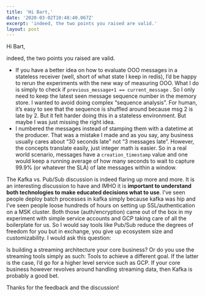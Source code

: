 ```yaml
---
title: 'Hi Bart,'
date: '2020-03-02T10:48:40.067Z'
excerpt: 'indeed, the two points you raised are valid.'
layout: post
---
```

Hi Bart,

indeed, the two points you raised are valid.

*   If you have a better idea on how to evaluate OOO messages in a stateless receiver (well, short of what state I keep in redis), I’d be happy to rerun the experiments with the new way of measuring OOO. What I do is simply to check if `previous_message+1 == current_message` . So I only need to keep the latest seen message sequence number in the memory store. I wanted to avoid doing complex “sequence analysis”. For human, it’s easy to see that the sequence is shuffled around because msg 2 is late by 2. But it felt harder doing this in a stateless environment. But maybe I was just missing the right idea.
*   I numbered the messages instead of stamping them with a datetime at the producer. That was a mistake I made and as you say, any business usually cares about “30 seconds late” not “3 messages late”. However, the concepts translate easily, just integer math is easier. So in a real world scenario, messages have a `creation_timestamp` value and one would keep a running average of how many seconds to wait to capture 99.9% (or whatever the SLA) of late messages within a window.

The Kafka vs. Pub/Sub discussion is indeed flaring up more and more. It is an interesting discussion to have and IMHO it is **important to understand both technologies to make educated decisions what to use**. I’ve seen people deploy batch processes in kafka simply because kafka was hip and I’ve seen people loose hundreds of hours on setting up SSL/authentication on a MSK cluster. Both those (auth/encryption) came out of the box in my experiment with simple service accounts and GCP taking care of all the boilerplate for us. So I would say tools like Pub/Sub reduce the degrees of freedom for you but in exchange, you give up ecosystem size and customizability. I would ask this question:

Is building a streaming architecture your core business? Or do you use the streaming tools simply as such: Tools to achieve a different goal. If the latter is the case, I’d go for a higher level service such as GCP. If your core business however revolves around handling streaming data, then Kafka is probably a good bet.

Thanks for the feedback and the discussion!
